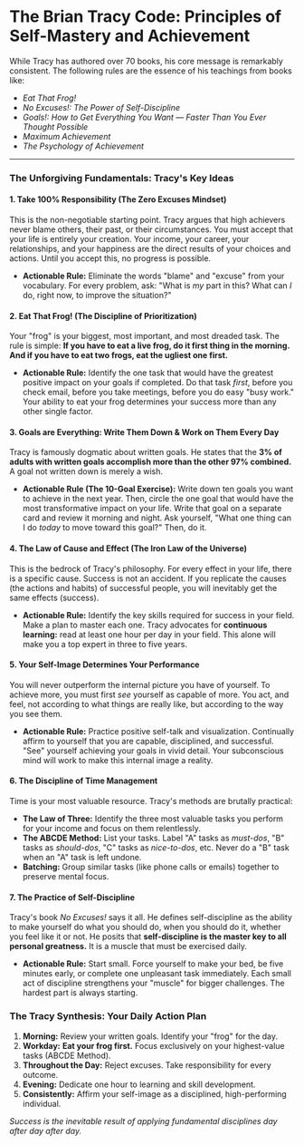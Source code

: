# The Brian Tracy Code: Principles of Self-Mastery and Achievement

While Tracy has authored over 70 books, his core message is remarkably consistent. The following rules are the essence of his teachings from books like:
*   *Eat That Frog!*
*   *No Excuses!: The Power of Self-Discipline*
*   *Goals!: How to Get Everything You Want — Faster Than You Ever Thought Possible*
*   *Maximum Achievement*
*   *The Psychology of Achievement*

---

### The Unforgiving Fundamentals: Tracy's Key Ideas

#### 1. **Take 100% Responsibility (The Zero Excuses Mindset)**
This is the non-negotiable starting point. Tracy argues that high achievers never blame others, their past, or their circumstances. You must accept that your life is entirely your creation. Your income, your career, your relationships, and your happiness are the direct results of your choices and actions. Until you accept this, no progress is possible.

*   **Actionable Rule:** Eliminate the words "blame" and "excuse" from your vocabulary. For every problem, ask: "What is *my* part in this? What can *I* do, right now, to improve the situation?"

#### 2. **Eat That Frog! (The Discipline of Prioritization)**
Your "frog" is your biggest, most important, and most dreaded task. The rule is simple: **If you have to eat a live frog, do it first thing in the morning. And if you have to eat two frogs, eat the ugliest one first.**

*   **Actionable Rule:** Identify the one task that would have the greatest positive impact on your goals if completed. Do that task *first*, before you check email, before you take meetings, before you do easy "busy work." Your ability to eat your frog determines your success more than any other single factor.

#### 3. **Goals are Everything: Write Them Down & Work on Them Every Day**
Tracy is famously dogmatic about written goals. He states that the **3% of adults with written goals accomplish more than the other 97% combined.** A goal not written down is merely a wish.

*   **Actionable Rule (The 10-Goal Exercise):** Write down ten goals you want to achieve in the next year. Then, circle the one goal that would have the most transformative impact on your life. Write that goal on a separate card and review it morning and night. Ask yourself, "What one thing can I do *today* to move toward this goal?" Then, do it.

#### 4. **The Law of Cause and Effect (The Iron Law of the Universe)**
This is the bedrock of Tracy's philosophy. For every effect in your life, there is a specific cause. Success is not an accident. If you replicate the causes (the actions and habits) of successful people, you will inevitably get the same effects (success).

*   **Actionable Rule:** Identify the key skills required for success in your field. Make a plan to master each one. Tracy advocates for **continuous learning:** read at least one hour per day in your field. This alone will make you a top expert in three to five years.

#### 5. **Your Self-Image Determines Your Performance**
You will never outperform the internal picture you have of yourself. To achieve more, you must first *see* yourself as capable of more. You act, and feel, not according to what things are really like, but according to the way you see them.

*   **Actionable Rule:** Practice positive self-talk and visualization. Continually affirm to yourself that you are capable, disciplined, and successful. "See" yourself achieving your goals in vivid detail. Your subconscious mind will work to make this internal image a reality.

#### 6. **The Discipline of Time Management**
Time is your most valuable resource. Tracy's methods are brutally practical:
*   **The Law of Three:** Identify the three most valuable tasks you perform for your income and focus on them relentlessly.
*   **The ABCDE Method:** List your tasks. Label "A" tasks as *must-dos*, "B" tasks as *should-dos*, "C" tasks as *nice-to-dos*, etc. Never do a "B" task when an "A" task is left undone.
*   **Batching:** Group similar tasks (like phone calls or emails) together to preserve mental focus.

#### 7. **The Practice of Self-Discipline**
Tracy's book *No Excuses!* says it all. He defines self-discipline as the ability to make yourself do what you should do, when you should do it, whether you feel like it or not. He posits that **self-discipline is the master key to all personal greatness.** It is a muscle that must be exercised daily.

*   **Actionable Rule:** Start small. Force yourself to make your bed, be five minutes early, or complete one unpleasant task immediately. Each small act of discipline strengthens your "muscle" for bigger challenges. The hardest part is always starting.

### The Tracy Synthesis: Your Daily Action Plan

1.  **Morning:** Review your written goals. Identify your "frog" for the day.
2.  **Workday:** **Eat your frog first.** Focus exclusively on your highest-value tasks (ABCDE Method).
3.  **Throughout the Day:** Reject excuses. Take responsibility for every outcome.
4.  **Evening:** Dedicate one hour to learning and skill development.
5.  **Consistently:** Affirm your self-image as a disciplined, high-performing individual.

_Success is the inevitable result of applying fundamental disciplines day after day after day._
